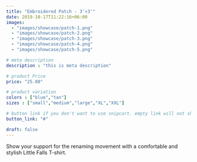 ```yaml
---
title: "Embroidered Patch - 3″×3″"
date: 2019-10-17T11:22:16+06:00
images: 
  - "images/showcase/patch-1.png"
  - "images/showcase/patch-2.png"
  - "images/showcase/patch-3.png"
  - "images/showcase/patch-4.png"
  - "images/showcase/patch-5.png"

# meta description
description : "this is meta description"

# product Price
price: "25.00"

# product variation
colors : ["blue","tan"]
sizes : ["small","medium","large","XL","XXL"]

# button link if you don't want to use snipcart. empty link will not show button
button_link: "#"

draft: false
---
```


Show your support for the renaming movement with a comfortable and stylish Little Falls T-shirt.
